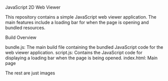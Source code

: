 JavaScript 2D Web Viewer

This repository contains a simple JavaScript web viewer application. The main features include a loading bar for when the page is opening and bundled resources.

Build Overview

bundle.js: The main build file containing the bundled JavaScript code for the web viewer application.
script.js: Contains the JavaScript code for displaying a loading bar when the page is being opened.
index.html: Main page

The rest are just images

